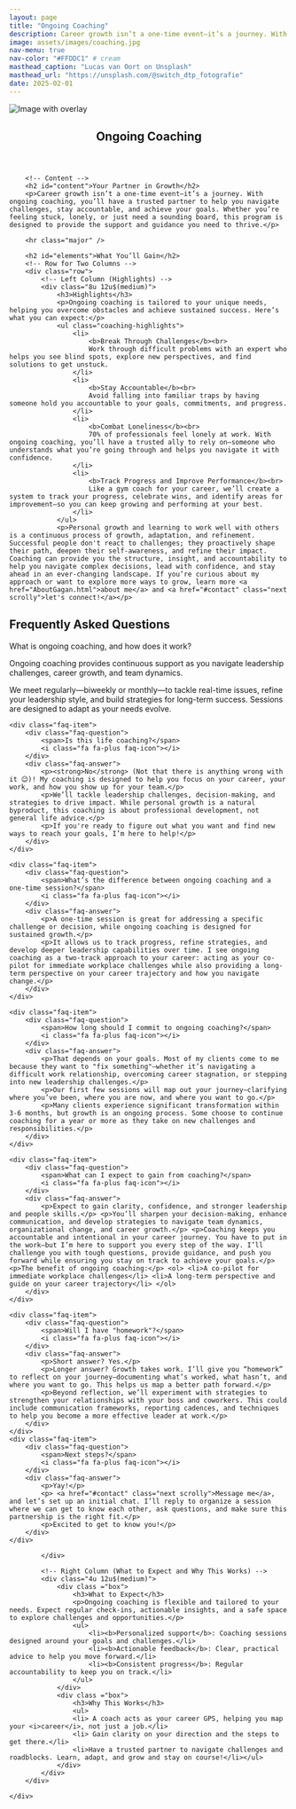 ```yaml
---
layout: page
title: "Ongoing Coaching"
description: Career growth isn’t a one-time event—it’s a journey. With ongoing coaching, you’ll have a trusted partner to help you navigate challenges, stay accountable, and achieve your goals. 
image: assets/images/coaching.jpg
nav-menu: true
nav-color: "#FFDDC1" # cream
masthead_caption: "Lucas van Oort on Unsplash"
masthead_url: "https://unsplash.com/@switch_dtp_fotografie"
date: 2025-02-01
---
```


<!-- Main -->
<!-- 
  accent1: #1B9C85; // Teal
  accent2: #FF7F50; // Coral 
  accent3: #8d82c4; // Lavender Blue 
  accent4: #ec8d81; // Soft Coral 
  accent5: #FFDDC1; // Warm Cream
  accent6: #c8dbfa; // Cool White 
-->

<div id="main" class="alt">

<div id="main" class="alt">
<div class="brandimage_masthead"> <img src="assets/images/coaching.jpg" alt="Image with overlay"> </div>

<!-- One -->
<section id="one">
	<div class="inner">
		<header class="major">
			<h1>Ongoing Coaching</h1>
		</header>

		<!-- Content -->
		<h2 id="content">Your Partner in Growth</h2>
		<p>Career growth isn’t a one-time event—it’s a journey. With ongoing coaching, you’ll have a trusted partner to help you navigate challenges, stay accountable, and achieve your goals. Whether you’re feeling stuck, lonely, or just need a sounding board, this program is designed to provide the support and guidance you need to thrive.</p>

		<hr class="major" />

		<h2 id="elements">What You’ll Gain</h2>
		<!-- Row for Two Columns -->
		<div class="row">
			<!-- Left Column (Highlights) -->
			<div class="8u 12u$(medium)">
				<h3>Highlights</h3>
				<p>Ongoing coaching is tailored to your unique needs, helping you overcome obstacles and achieve sustained success. Here’s what you can expect:</p>
				<ul class="coaching-highlights">
					<li>
						<b>Break Through Challenges</b><br>
						Work through difficult problems with an expert who helps you see blind spots, explore new perspectives, and find solutions to get unstuck.
					</li>
					<li>
						<b>Stay Accountable</b><br>
						Avoid falling into familiar traps by having someone hold you accountable to your goals, commitments, and progress.
					</li>
					<li>
						<b>Combat Loneliness</b><br>
						70% of professionals feel lonely at work. With ongoing coaching, you’ll have a trusted ally to rely on—someone who understands what you’re going through and helps you navigate it with confidence.
					</li>
					<li>
						<b>Track Progress and Improve Performance</b><br>
						Like a gym coach for your career, we’ll create a system to track your progress, celebrate wins, and identify areas for improvement—so you can keep growing and performing at your best.
					</li>
				</ul>
				<p>Personal growth and learning to work well with others is a continuous process of growth, adaptation, and refinement. Successful people don't react to challenges; they proactively shape their path, deepen their self-awareness, and refine their impact. Coaching can provide you the structure, insight, and accountability to help you navigate complex decisions, lead with confidence, and stay ahead in an ever-changing landscape. If you’re curious about my approach or want to explore more ways to grow, learn more <a href="AboutGagan.html">about me</a> and <a href="#contact" class="next scrolly">let's connect!</a></p>


<!-- start of faq -->
<h2>Frequently Asked Questions</h2>
<div class="faq-container">
    <div class="faq-item">
        <div class="faq-question">
            <span>What is ongoing coaching, and how does it work?</span>
            <i class="fa fa-plus faq-icon"></i>
        </div>
        <div class="faq-answer">
            <p>Ongoing coaching provides continuous support as you navigate leadership challenges, career growth, and team dynamics.</p>
            <p>We meet regularly—biweekly or monthly—to tackle real-time issues, refine your leadership style, and build strategies for long-term success. Sessions are designed to adapt as your needs evolve.</p>
        </div>
    </div>

    <div class="faq-item">
        <div class="faq-question">
            <span>Is this life coaching?</span>
            <i class="fa fa-plus faq-icon"></i>
        </div>
        <div class="faq-answer">
            <p><strong>No</strong> (Not that there is anything wrong with it 😉)! My coaching is designed to help you focus on your career, your work, and how you show up for your team.</p>
            <p>We’ll tackle leadership challenges, decision-making, and strategies to drive impact. While personal growth is a natural byproduct, this coaching is about professional development, not general life advice.</p>
            <p>If you're ready to figure out what you want and find new ways to reach your goals, I’m here to help!</p>
        </div>
    </div>

    <div class="faq-item">
        <div class="faq-question">
            <span>What’s the difference between ongoing coaching and a one-time session?</span>
            <i class="fa fa-plus faq-icon"></i>
        </div>
        <div class="faq-answer">
            <p>A one-time session is great for addressing a specific challenge or decision, while ongoing coaching is designed for sustained growth.</p>
            <p>It allows us to track progress, refine strategies, and develop deeper leadership capabilities over time. I see ongoing coaching as a two-track approach to your career: acting as your co-pilot for immediate workplace challenges while also providing a long-term perspective on your career trajectory and how you navigate change.</p>
        </div>
    </div>

    <div class="faq-item">
        <div class="faq-question">
            <span>How long should I commit to ongoing coaching?</span>
            <i class="fa fa-plus faq-icon"></i>
        </div>
        <div class="faq-answer">
            <p>That depends on your goals. Most of my clients come to me because they want to "fix something"—whether it’s navigating a difficult work relationship, overcoming career stagnation, or stepping into new leadership challenges.</p>
            <p>Our first few sessions will map out your journey—clarifying where you’ve been, where you are now, and where you want to go.</p>
            <p>Many clients experience significant transformation within 3-6 months, but growth is an ongoing process. Some choose to continue coaching for a year or more as they take on new challenges and responsibilities.</p>
        </div>
    </div>

    <div class="faq-item">
        <div class="faq-question">
            <span>What can I expect to gain from coaching?</span>
            <i class="fa fa-plus faq-icon"></i>
        </div>
        <div class="faq-answer">
            <p>Expect to gain clarity, confidence, and stronger leadership and people skills.</p> <p>You’ll sharpen your decision-making, enhance communication, and develop strategies to navigate team dynamics, organizational change, and career growth.</p> <p>Coaching keeps you accountable and intentional in your career journey. You have to put in the work—but I’m here to support you every step of the way. I’ll challenge you with tough questions, provide guidance, and push you forward while ensuring you stay on track to achieve your goals.</p> <p>The benefit of ongoing coaching:</p> <ol> <li>A co-pilot for immediate workplace challenges</li> <li>A long-term perspective and guide on your career trajectory</li> </ol>
        </div>
    </div>

    <div class="faq-item">
        <div class="faq-question">
            <span>Will I have "homework"?</span>
            <i class="fa fa-plus faq-icon"></i>
        </div>
        <div class="faq-answer">
            <p>Short answer? Yes.</p>
            <p>Longer answer? Growth takes work. I’ll give you “homework” to reflect on your journey—documenting what’s worked, what hasn’t, and where you want to go. This helps us map a better path forward.</p>
            <p>Beyond reflection, we’ll experiment with strategies to strengthen your relationships with your boss and coworkers. This could include communication frameworks, reporting cadences, and techniques to help you become a more effective leader at work.</p>
        </div>
    </div>
	<div class="faq-item">
        <div class="faq-question">
            <span>Next steps?</span>
            <i class="fa fa-plus faq-icon"></i>
        </div>
        <div class="faq-answer">
	        <p>Yay!</p>
            <p> <a href="#contact" class="next scrolly">Message me</a>, and let’s set up an initial chat. I’ll reply to organize a session where we can get to know each other, ask questions, and make sure this partnership is the right fit.</p>
	        <p>Excited to get to know you!</p>          
	    </div>
	</div>
</div>

<!-- end of faq -->



			</div>

			<!-- Right Column (What to Expect and Why This Works) -->
			<div class="4u 12u$(medium)">
				<div class ="box">
					<h3>What to Expect</h3>
					<p>Ongoing coaching is flexible and tailored to your needs. Expect regular check-ins, actionable insights, and a safe space to explore challenges and opportunities.</p>
					<ul>
						<li><b>Personalized support</b>: Coaching sessions designed around your goals and challenges.</li>
						<li><b>Actionable feedback</b>: Clear, practical advice to help you move forward.</li>
						<li><b>Consistent progress</b>: Regular accountability to keep you on track.</li>
					</ul>
				</div>
				<div class ="box">
					<h3>Why This Works</h3>
					<ul>
					<li> A coach acts as your career GPS, helping you map your <i>career</i>, not just a job.</li>
					<li> Gain clarity on your direction and the steps to get there.</li>
					<li>Have a trusted partner to navigate challenges and roadblocks. Learn, adapt, and grow and stay on course!</li></ul>
				</div>
			</div>
		</div>

	</div>
</section>

</div>